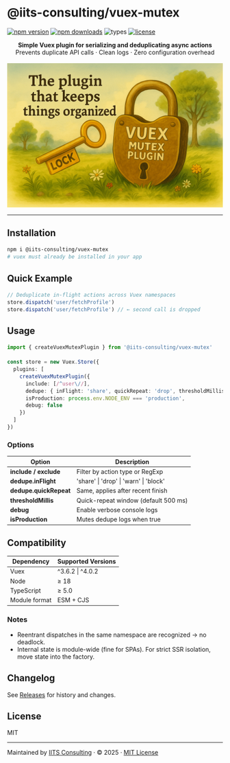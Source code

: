 # @iits-consulting/vuex-mutex

[![npm version](https://img.shields.io/npm/v/@iits-consulting/vuex-mutex.svg)](https://www.npmjs.com/package/@iits-consulting/vuex-mutex)
[![npm downloads](https://img.shields.io/npm/dm/@iits-consulting/vuex-mutex.svg)](https://www.npmjs.com/package/@iits-consulting/vuex-mutex)
![types](https://img.shields.io/badge/types-TypeScript-blue)
[![license](https://img.shields.io/npm/l/@iits-consulting/vuex-mutex.svg)](#license)

<p align="center">
  <strong>Simple Vuex plugin for serializing and deduplicating async actions</strong><br>
  Prevents duplicate API calls · Clean logs · Zero configuration overhead
  <br><br>
  <img src="https://raw.githubusercontent.com/iits-consulting/iits-vuex-mutex/main/docs/banner.png" width="600" alt="Vuex Mutex Banner">
</p>

---

## Installation
```bash
npm i @iits-consulting/vuex-mutex
# vuex must already be installed in your app
```

## Quick Example
```ts
// Deduplicate in-flight actions across Vuex namespaces
store.dispatch('user/fetchProfile')
store.dispatch('user/fetchProfile') // ← second call is dropped
```

## Usage
```ts
import { createVuexMutexPlugin } from '@iits-consulting/vuex-mutex'

const store = new Vuex.Store({
  plugins: [
    createVuexMutexPlugin({
      include: [/^user\//],
      dedupe: { inFlight: 'share', quickRepeat: 'drop', thresholdMillis: 500 },
      isProduction: process.env.NODE_ENV === 'production',
      debug: false
    })
  ]
})
```

### Options
| Option | Description |
|--------|--------------|
| **include / exclude** | Filter by action type or RegExp |
| **dedupe.inFlight** | 'share' \| 'drop' \| 'warn' \| 'block' |
| **dedupe.quickRepeat** | Same, applies after recent finish |
| **thresholdMillis** | Quick-repeat window (default 500 ms) |
| **debug** | Enable verbose console logs |
| **isProduction** | Mutes dedupe logs when true |

## Compatibility
| Dependency | Supported Versions |
|-------------|--------------------|
| Vuex | ^3.6.2 \| ^4.0.2 |
| Node | ≥ 18 |
| TypeScript | ≥ 5.0 |
| Module format | ESM + CJS |

### Notes
- Reentrant dispatches in the same namespace are recognized → no deadlock.
- Internal state is module-wide (fine for SPAs). For strict SSR isolation, move state into the factory.

## Changelog
See [Releases](https://github.com/iits-consulting/iits-vuex-mutex/releases) for history and changes.

## License
MIT

---
Maintained by [IITS Consulting](https://www.iits-consulting.de) · © 2025 · [MIT License](./LICENSE)

